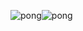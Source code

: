 ![pong](https://github.com/user-attachments/assets/99f30760-788a-4cda-a059-957fa439a067)![pong](https://github.com/user-attachments/assets/bf925fbb-20c1-478c-a7b4-4210e6c88d1b)
